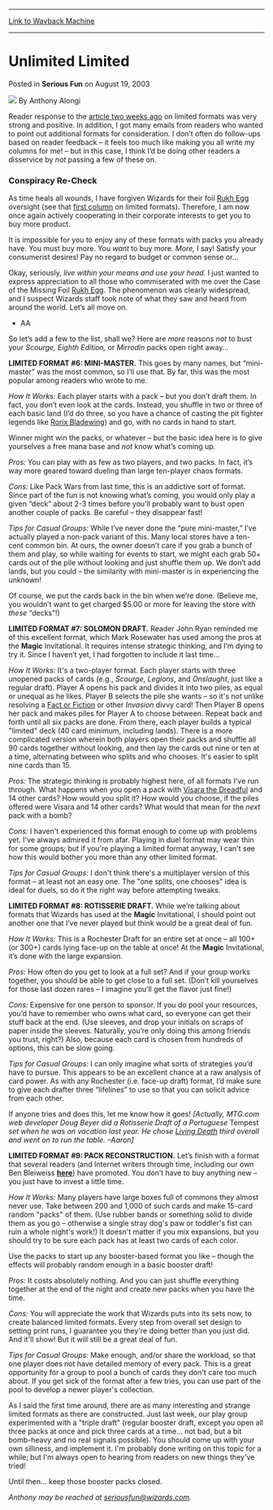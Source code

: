 
---
[Link to Wayback Machine](https://web.archive.org/web/20170809111231/http://magic.wizards.com/en/articles/archive/serious-fun/unlimited-limited-2003-08-19)

[_metadata_:author]:- "Anthony Alongi"
[_metadata_:description]:- "Reader response to the article two weeks ago on limited formats was very strong and positive. In addition, I got many emails from readers who wanted to point out additional formats for consideration. I don’t often do follow-ups based on reader feedback – it feels too much like making you all write my columns for me! – but in this case, I think I’d be doing other readers a disservice by not passing a few of these on."
[_metadata_:generator]:- "Drupal 7 (http://drupal.org)"
[_metadata_:node]:- "611961"
[_metadata_:publish_date]:- "2003-08-19"
[_metadata_:source]:- "div-main-content"
[_metadata_:title]:- "Unlimited Limited"
[_metadata_:wayback_capture_timestamp]:- "2017-08-09 11:12:31"
[_metadata_:wayback_raw_url]:- "https://web.archive.org/web/20170809111231id_/http://magic.wizards.com/en/articles/archive/serious-fun/unlimited-limited-2003-08-19"
[_metadata_:wayback_url]:- "http://magic.wizards.com/en/articles/archive/serious-fun/unlimited-limited-2003-08-19"
---


Unlimited Limited
=================



 Posted in **Serious Fun**
 on August 19, 2003 






![](https://media.magic.wizards.com/styles/auth_small/public/images/person/authorpic_anthonyalongi.jpg)
By Anthony Alongi












Reader response to the [article two weeks ago](/en/articles/archive/serious-fun/you-bust-those-packs-2003-08-05) on limited formats was very strong and positive. In addition, I got many emails from readers who wanted to point out additional formats for consideration. I don’t often do follow-ups based on reader feedback – it feels too much like making you all write my columns for me! – but in this case, I think I’d be doing other readers a disservice by *not* passing a few of these on.


### Conspiracy Re-Check


As time heals all wounds, I have forgiven Wizards for their foil [Rukh Egg](http://gatherer.wizards.com/Pages/Card/Details.aspx?name=Rukh+Egg) oversight (see that [first column](/en/articles/archive/serious-fun/you-bust-those-packs-2003-08-05) on limited formats). Therefore, I am now once again actively cooperating in their corporate interests to get you to buy more product.


It is impossible for you to enjoy any of these formats with packs you already have. You must buy more. You *want* to buy more. *More,* I say! Satisfy your consumerist desires! Pay no regard to budget or common sense or…


Okay, seriously, *live within your means and use your head.* I just wanted to express appreciation to all those who commiserated with me over the Case of the Missing Foil [Rukh Egg](http://gatherer.wizards.com/Pages/Card/Details.aspx?name=Rukh+Egg). The phenomenon was clearly widespread, and I suspect Wizards staff took note of what they saw and heard from around the world. Let’s all move on.


- AA


So let’s add a few to the list, shall we? Here are *more* reasons *not* to bust your *Scourge, Eighth Edition,* or *Mirrodin* packs open right away…


**LIMITED FORMAT #6: MINI-MASTER.** This goes by many names, but “mini-master” was the most common, so I’ll use that. By far, this was the most popular among readers who wrote to me.


*How It Works:*  Each player starts with a pack – but you don’t draft them. In fact, you don’t even look at the cards. Instead, you shuffle in two or three of each basic land (I’d do three, so you have a chance of casting the pit fighter legends like [Rorix Bladewing](http://gatherer.wizards.com/Pages/Card/Details.aspx?name=Rorix+Bladewing)) and go, with no cards in hand to start.


Winner might win the packs, or whatever – but the basic idea here is to give yourselves a free mana base and *not* know what’s coming up.


*Pros:* You can play with as few as two players, and two packs. In fact, it’s way more geared toward dueling than large ten-player chaos formats.


*Cons:* Like Pack Wars from last time, this is an addictive sort of format. Since part of the fun is not knowing what’s coming, you would only play a given “deck” about 2-3 times before you’ll probably want to bust open another couple of packs. Be careful – they disappear fast!


*Tips for Casual Groups:* While I’ve never done the “pure mini-master,” I’ve actually played a non-pack variant of this. Many local stores have a ten-cent common bin. At ours, the owner doesn’t care if you grab a bunch of them and play, so while waiting for events to start, we might each grab 50+ cards out of the pile without looking and just shuffle them up. We don’t add lands, but you could – the similarity with mini-master is in experiencing the unknown!


Of course, we put the cards back in the bin when we’re done. (Believe me, you wouldn’t want to get charged $5.00 or more for leaving the store with *these* “decks”!)


**LIMITED FORMAT #7: SOLOMON DRAFT.** Reader John Ryan reminded me of this excellent format, which Mark Rosewater has used among the pros at the **Magic** Invitational. It requires intense strategic thinking, and I’m dying to try it. Since I haven’t yet, I had forgotten to include it last time…


*How It Works:* It's a two-player format. Each player starts with three unopened packs of cards (e.g., *Scourge*, *Legions*, and *Onslaught*, just like a regular draft). Player A opens his pack and divides it into two piles, as equal or unequal as he likes. Player B selects the pile she wants – so it's not unlike resolving a [Fact or Fiction](http://gatherer.wizards.com/Pages/Card/Details.aspx?name=Fact+or+Fiction) or other *Invasion* divvy card! Then Player B opens her pack and makes piles for Player A to choose between. Repeat back and forth until all six packs are done. From there, each player builds a typical "limited" deck (40 card minimum, including lands). There is a more complicated version wherein both players open their packs and shuffle all 90 cards together without looking, and then lay the cards out nine or ten at a time, alternating between who splits and who chooses. It's easier to split nine cards than 15.


*Pros:* The strategic thinking is probably highest here, of all formats I've run through. What happens when you open a pack with [Visara the Dreadful](http://gatherer.wizards.com/Pages/Card/Details.aspx?name=Visara+the+Dreadful) and 14 other cards? How would you split it? How would you choose, if the piles offered were Visara and 14 other cards? What would that mean for the *next* pack with a bomb?


*Cons:*  I haven't experienced this format enough to come up with problems yet. I've always admired it from afar. Playing in duel format may wear thin for some groups; but if you're playing a limited format anyway, I can't see how this would bother you more than any other limited format.


*Tips for Casual Groups:*  I don't think there's a multiplayer version of this format – at least not an easy one. The "one splits, one chooses" idea is ideal for duels, so do it the right way before attempting tweaks.


**LIMITED FORMAT #8: ROTISSERIE DRAFT.** While we’re talking about formats that Wizards has used at the **Magic** Invitational, I should point out another one that I’ve never played but think would be a great deal of fun.


*How It Works:*  This is a Rochester Draft for an entire set at once – all 100+ (or 300+) cards lying face-up on the table at once! At the **Magic** Invitational, it’s done with the large expansion.


*Pros:* How often do you get to look at a full set? And if your group works together, you should be able to get close to a full set. (Don’t kill yourselves for those last dozen rares – I imagine you’ll get the flavor just fine!)


*Cons:* Expensive for one person to sponsor. If you do pool your resources, you’d have to remember who owns what card, so everyone can get their stuff back at the end. (Use sleeves, and drop your initials on scraps of paper inside the sleeves. Naturally, you’re only doing this among friends you trust, right?) Also, because each card is chosen from hundreds of options, this can be slow going.


*Tips for Casual Groups:*  I can only imagine what sorts of strategies you’d have to pursue. This appears to be an excellent chance at a raw analysis of card power. As with any Rochester (i.e. face-up draft) format, I’d make sure to give each drafter three “lifelines” to use so that you can solicit advice from each other.


If anyone tries and does this, let me know how it goes! *[Actually, MTG.com web developer Doug Beyer did a Rotisserie Draft of a Portuguese* Tempest *set when he was on vacation last year. He chose [Living Death](http://gatherer.wizards.com/Pages/Card/Details.aspx?name=Living+Death) third overall and went on to run the table. –Aaron]*


**LIMITED FORMAT #9: PACK RECONSTRUCTION.** Let’s finish with a format that several readers (and Internet writers through time, including our own Ben Bleiweiss **[here](http://archive.wizards.com/default.asp?x=mtgcom/daily/bb33)**) have promoted. You don’t have to buy anything new – you just have to invest a little time.


*How It Works:* Many players have large boxes full of commons they almost never use. Take between 200 and 1,000 of such cards and make 15-card random "packs" of them. (Use rubber bands or something solid to divide them as you go – otherwise a single stray dog's paw or toddler's fist can ruin a whole night's work!) It doesn't matter if you mix expansions, but you should try to be sure each pack has at least two cards of each color.


Use the packs to start up any booster-based format you like – though the effects will probably random enough in a basic booster draft!


*Pros:* It costs absolutely nothing. And you can just shuffle everything together at the end of the night and create new packs when you have the time.


*Cons:* You will appreciate the work that Wizards puts into its sets now, to create balanced limited formats. Every step from overall set design to setting print runs, I guarantee you they're doing better than you just did. And it'll show! But it will still be a great deal of fun.


*Tips for Casual Groups:* Make enough, and/or share the workload, so that one player does not have detailed memory of every pack. This is a great opportunity for a group to pool a bunch of cards they don't care too much about. If you get sick of the format after a few tries, you can use part of the pool to develop a newer player's collection.


As I said the first time around, there are as many interesting and strange limited formats as there are constructed. Just last week, our play group experimented with a "triple draft" (regular booster draft, except you open all three packs at once and pick three cards at a time... not bad, but a bit bomb-heavy and no real signals possible). You should come up with your own silliness, and implement it. I'm probably done writing on this topic for a while; but I'm always open to hearing from readers on new things they've tried!


Until then... keep those booster packs closed.


*Anthony may be reached at seriousfun@wizards.com.*





